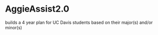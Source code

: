 # AggieAssist2.0
builds a 4 year plan for UC Davis students based on their major(s) and/or minor(s)

